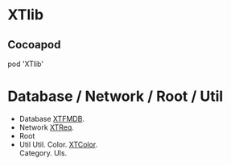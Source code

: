 # XTlib
## Cocoapod

pod 'XTlib'

# Database / Network / Root / Util

* Database  [XTFMDB](https://github.com/Akateason/XTFMDB). 
* Network [XTReq](https://github.com/Akateason/XTReq).  
* Root   
* Util
        Util.
        Color. [XTColor](https://github.com/Akateason/XTColor).  
        Category. 
        UIs. 

